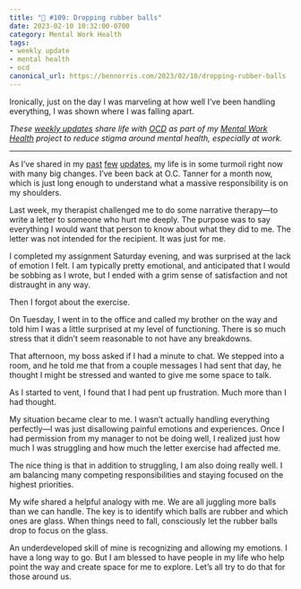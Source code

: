 ```yaml
---
title: "🧠 #109: Dropping rubber balls"
date: 2023-02-10 10:32:00-0700
category: Mental Work Health
tags:
- weekly update
- mental health
- ocd
canonical_url: https://bennorris.com/2023/02/10/dropping-rubber-balls
---
```


Ironically, just on the day I was marveling at how well I’ve been handling everything, I was shown where I was falling apart.

_These [weekly updates](https://bennorris.com/tags/weekly-update/) share life with [OCD](https://bennorris.com/tags/ocd/) as part of my [Mental Work Health](https://bennorris.com/mental-work-health/) project to reduce stigma around mental health, especially at work._

***

As I’ve shared in my [past](https://bennorris.com/2023/01/20/building-people-again) [few](https://bennorris.com/2023/01/27/stressed-or-overwhelmed) [updates](https://bennorris.com/2023/02/03/extreme-ownership), my life is in some turmoil right now with many big changes. I’ve been back at O.C. Tanner for a month now, which is just long enough to understand what a massive responsibility is on my shoulders.

Last week, my therapist challenged me to do some narrative therapy—to write a letter to someone who hurt me deeply. The purpose was to say everything I would want that person to know about what they did to me. The letter was not intended for the recipient. It was just for me.

I completed my assignment Saturday evening, and was surprised at the lack of emotion I felt. I am typically pretty emotional, and anticipated that I would be sobbing as I wrote, but I ended with a grim sense of satisfaction and not distraught in any way.

Then I forgot about the exercise.

On Tuesday, I went in to the office and called my brother on the way and told him I was a little surprised at my level of functioning. There is so much stress that it didn’t seem reasonable to not have any breakdowns.

That afternoon, my boss asked if I had a minute to chat. We stepped into a room, and he told me that from a couple messages I had sent that day, he thought I might be stressed and wanted to give me some space to talk.

As I started to vent, I found that I had pent up frustration. Much more than I had thought.

My situation became clear to me. I wasn’t actually handling everything perfectly—I was just disallowing painful emotions and experiences. Once I had permission from my manager to not be doing well, I realized just how much I was struggling and how much the letter exercise had affected me.

The nice thing is that in addition to struggling, I am also doing really well. I am balancing many competing responsibilities and staying focused on the highest priorities.

My wife shared a helpful analogy with me. We are all juggling more balls than we can handle. The key is to identify which balls are rubber and which ones are glass. When things need to fall, consciously let the rubber balls drop to focus on the glass.

An underdeveloped skill of mine is recognizing and allowing my emotions. I have a long way to go. But I am blessed to have people in my life who help point the way and create space for me to explore. Let’s all try to do that for those around us.



